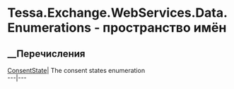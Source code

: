 # Tessa.Exchange.WebServices.Data.Enumerations - пространство имён
## __Перечисления
[ConsentState](T_Tessa_Exchange_WebServices_Data_Enumerations_ConsentState.htm)|
The consent states enumeration  
---|---
